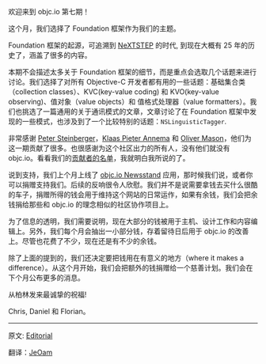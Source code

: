 欢迎来到 objc.io 第七期！

这个月，我们选择了 Foundation 框架作为我们的主题。

Foundation 框架的起源，可追溯到 [NeXTSTEP](https://en.wikipedia.org/wiki/Nextstep) 的时代, 到现在大概有 25 年的历史了，涵盖了很多的内容。

本期不会描述太多关于 Foundation 框架的细节，而是重点会选取几个话题来进行讨论。我们选择了对所有 Objective-C 开发者都有用的一些话题：基础集合类（collection classes）、KVC(key-value coding) 和 KVO(key-value observing)、值对象（value objects）和 值格式处理器（value formatters）。我们也挑选了一篇通用的关于通讯模式的文章，文章讨论了在 Foundation 框架中发现的一些模式，也涉及到了一个比较特别的话题：`NSLinguisticTagger`. 

非常感谢 [Peter Steinberger](http://petersteinberger.com/)，[Klaas Pieter Annema](https://twitter.com/klaaspieter) 和 [Oliver Mason](https://twitter.com/ojmason)，他们为这一期贡献了很多。也很感谢为这个社区出力的所有人，没有他们就没有 objc.io。看看我们的[贡献者的名单](http://www.objc.io/contributors.html)，我就明白我所说的了。

说到支持，我们上个月上线了 [objc.io Newsstand](https://itunes.apple.com/de/app/objc.io/id683718429) 应用，那时候我们说，或者你可以捐赠支持我们。后续的反响很令人欣慰。我们并不是说需要拿钱去买什么很酷的车子，捐赠所得的钱会用于维持这个网站的日常运作，如果有余钱，我们会把余钱捐给那些和 objc.io 的理念相似的社区协作项目上。

为了信息的透明，我们需要说明，现在大部分的钱被用于主机、设计工作和内容编辑上。另外，我们每个月会抽出一小部分钱，存着留待日后用于 objc.io 的改善上。尽管也花费了不少，现在还是有不少的余钱。

除了上面的提到的，我们还决定要把钱用在有意义的地方（where it makes a difference）。从这个月开始，我们会把额外的钱捐赠给一个慈善计划。我们会在下个月公布更多的消息。

从柏林发来最诚挚的祝福!

Chris, Daniel 和 Florian。

---

 

原文: [Editorial](http://www.objc.io/issue-7/editorial.html)

翻译：[JeOam](http://jeoam.github.io/)
